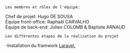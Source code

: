     Les membres et rôles de l'équipe:
Chef de projet: Hugo DE SOUSA  
Équipe front-office: Raphaël CARVALHO  
Équipe de back-end: Julien COLOMB & Baptiste ARNAUD  

    Les différentes étapes de la réalisation du projet
-Installation du framwork   <span style="color:red;">
                            <a href="https://laravel.com">Laravel.</a>
                            </span>

